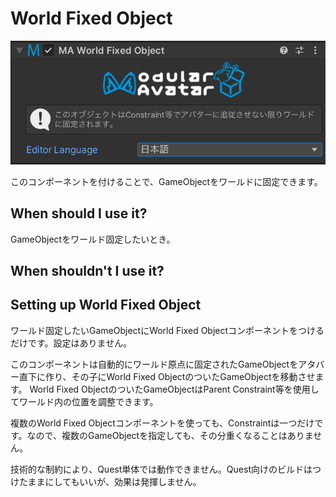 # World Fixed Object

![World Fixed Object component](world-fixed-object.png)

このコンポーネントを付けることで、GameObjectをワールドに固定できます。

## When should I use it?

GameObjectをワールド固定したいとき。

## When shouldn't I use it?

## Setting up World Fixed Object

ワールド固定したいGameObjectにWorld Fixed Objectコンポーネントをつけるだけです。設定はありません。

このコンポーネントは自動的にワールド原点に固定されたGameObjectをアタバー直下に作り、その子にWorld Fixed ObjectのついたGameObjectを移動させます。
World Fixed ObjectのついたGameObjectはParent Constraint等を使用してワールド内の位置を調整できます。

複数のWorld Fixed Objectコンポーネントを使っても、Constraintは一つだけです。なので、複数のGameObjectを指定しても、その分重くなることはありません。

技術的な制約により、Quest単体では動作できません。Quest向けのビルドはつけたままにしてもいいが、効果は発揮しません。
